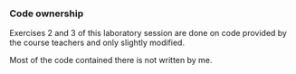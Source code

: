### Code ownership

Exercises 2 and 3 of this laboratory session are done on code provided by the course teachers and only slightly modified.

Most of the code contained there is not written by me.